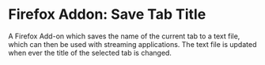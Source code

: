 # Firefox Addon: Save Tab Title
A Firefox Add-on which saves the name of the current tab to a text file, which can then be used with streaming applications.
The text file is updated when ever the title of the selected tab is changed.